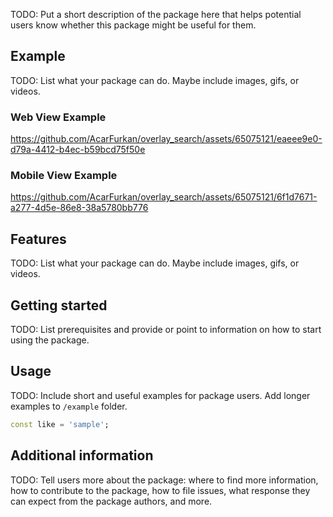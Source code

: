 <!--
This README describes the package. If you publish this package to pub.dev,
this README's contents appear on the landing page for your package.

For information about how to write a good package README, see the guide for
[writing package pages](https://dart.dev/guides/libraries/writing-package-pages).

For general information about developing packages, see the Dart guide for
[creating packages](https://dart.dev/guides/libraries/create-library-packages)
and the Flutter guide for
[developing packages and plugins](https://flutter.dev/developing-packages).
-->

TODO: Put a short description of the package here that helps potential users
know whether this package might be useful for them.

## Example

TODO: List what your package can do. Maybe include images, gifs, or videos.

### Web View Example

https://github.com/AcarFurkan/overlay_search/assets/65075121/eaeee9e0-d79a-4412-b4ec-b59bcd75f50e

### Mobile View Example

https://github.com/AcarFurkan/overlay_search/assets/65075121/6f1d7671-a277-4d5e-86e8-38a5780bb776



## Features

TODO: List what your package can do. Maybe include images, gifs, or videos.

## Getting started

TODO: List prerequisites and provide or point to information on how to
start using the package.

## Usage

TODO: Include short and useful examples for package users. Add longer examples
to `/example` folder.

```dart
const like = 'sample';
```

## Additional information

TODO: Tell users more about the package: where to find more information, how to
contribute to the package, how to file issues, what response they can expect
from the package authors, and more.
